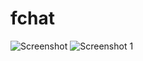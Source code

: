 # fchat
![Screenshot](https://user-images.githubusercontent.com/109647205/179925990-9d213c49-6972-4203-ad24-969679bfb1b1.png)
![Screenshot 1](https://user-images.githubusercontent.com/109647205/179926014-90e714ea-b87c-488e-82fb-e2a2b37027b3.png)
